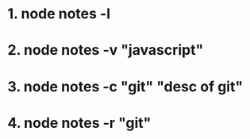  # 1. node notes -l 
 # 2. node notes -v "javascript" 
 # 3. node notes -c "git" "desc of git" 
 # 4. node notes -r "git" 
